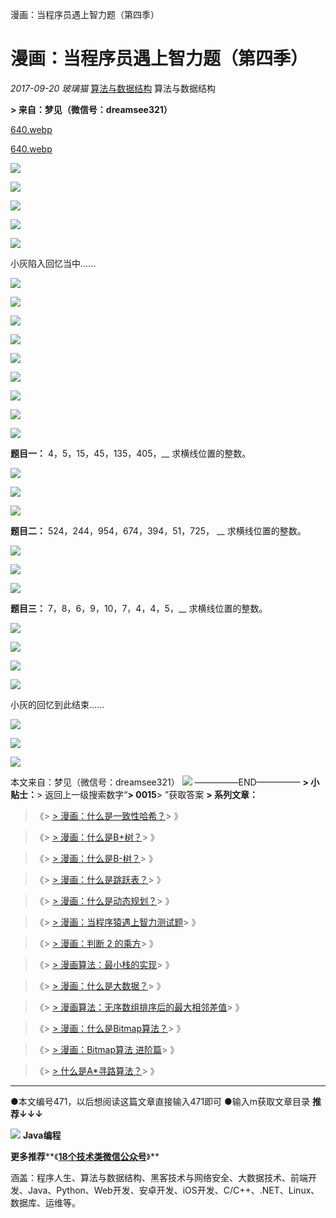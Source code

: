 漫画：当程序员遇上智力题（第四季）

#  漫画：当程序员遇上智力题（第四季）

 *2017-09-20*  *玻璃猫*  [算法与数据结构](https://mp.weixin.qq.com/s?__biz=MzI2NjA3NTc4Ng==&mid=2652079638&idx=1&sn=88bc93fcb866c5514f31370708c9ad4f&chksm=f1748df3c60304e5d705a0696ea70959abf419535e5cd5a32e22bc72085c9a62a4b7564f6fdc&scene=21##) 算法与数据结构

**> 来自：梦见（微信号：dreamsee321）**

[640.webp](../_resources/b97a7a6a2df1e1801a5296d2f0da3e0e.webp)

[640.webp](../_resources/19b47fd38480b7b843d4918cf34a1c56.webp)

![](../_resources/bed7781074b6ef20a69762ddaec6093c.png)

![](../_resources/bed7781074b6ef20a69762ddaec6093c.png)

![](../_resources/bed7781074b6ef20a69762ddaec6093c.png)

![](../_resources/bed7781074b6ef20a69762ddaec6093c.png)

![](../_resources/bed7781074b6ef20a69762ddaec6093c.png)

小灰陷入回忆当中......

![](../_resources/bed7781074b6ef20a69762ddaec6093c.png)

![](../_resources/bed7781074b6ef20a69762ddaec6093c.png)

![](../_resources/bed7781074b6ef20a69762ddaec6093c.png)

![](../_resources/bed7781074b6ef20a69762ddaec6093c.png)

![](../_resources/bed7781074b6ef20a69762ddaec6093c.png)

![](../_resources/bed7781074b6ef20a69762ddaec6093c.png)

![](../_resources/bed7781074b6ef20a69762ddaec6093c.png)

![](../_resources/bed7781074b6ef20a69762ddaec6093c.png)

![](../_resources/bed7781074b6ef20a69762ddaec6093c.png)

**题目一：**
4，5，15，45，135，405，__
求横线位置的整数。

![](../_resources/bed7781074b6ef20a69762ddaec6093c.png)

![](../_resources/bed7781074b6ef20a69762ddaec6093c.png)

![](../_resources/bed7781074b6ef20a69762ddaec6093c.png)

**题目二：**
524，244，954，674，394，51，725， __
求横线位置的整数。

![](../_resources/bed7781074b6ef20a69762ddaec6093c.png)

![](../_resources/bed7781074b6ef20a69762ddaec6093c.png)

![](../_resources/bed7781074b6ef20a69762ddaec6093c.png)

**题目三：**
7，8，6，9，10，7，4，4，5，__
求横线位置的整数。

![](../_resources/bed7781074b6ef20a69762ddaec6093c.png)

![](../_resources/bed7781074b6ef20a69762ddaec6093c.png)

![](../_resources/bed7781074b6ef20a69762ddaec6093c.png)

![](../_resources/bed7781074b6ef20a69762ddaec6093c.png)

小灰的回忆到此结束......

![](../_resources/bed7781074b6ef20a69762ddaec6093c.png)

![](../_resources/bed7781074b6ef20a69762ddaec6093c.png)

![](../_resources/bed7781074b6ef20a69762ddaec6093c.png)

本文来自：梦见（微信号：dreamsee321）
![](../_resources/bed7781074b6ef20a69762ddaec6093c.png)
—————END—————
**> 小贴士：**> 返回上一级搜索数字“**> 0015**> ”获取答案
**> 系列文章：**

> 《> [> 漫画：什么是一致性哈希？](https://mp.weixin.qq.com/s?__biz=MzI2NjA3NTc4Ng==&mid=2652079424&idx=1&sn=777240c3f0a9cfabab5e270e9964774d&chksm=f1748ea5c60307b3253507d6e9af713ab473063536dee6671603af7fcb8fc373ce188188af39&scene=21#wechat_redirect)> 》

> 《> [> 漫画：什么是B+树？](https://mp.weixin.qq.com/s?__biz=MzI2NjA3NTc4Ng==&mid=2652079392&idx=1&sn=6eb4012f9652749f0317ff32bf1df0cf&chksm=f1748ec5c60307d350c7eef45c30238e98c5bf66b4e046caf63c3f01d8ba780822c5af7dc53e&scene=21#wechat_redirect)> 》

> 《> [> 漫画：什么是B-树？](https://mp.weixin.qq.com/s?__biz=MzI2NjA3NTc4Ng==&mid=2652079363&idx=1&sn=7c2209e6b84f344b60ef4a056e5867b4&chksm=f1748ee6c60307f084fe9eeff012a27b5b43855f48ef09542fe6e56aab6f0fc5378c290fc4fc&scene=21#wechat_redirect)> 》

> 《> [> 漫画：什么是跳跃表？](https://mp.weixin.qq.com/s?__biz=MzI2NjA3NTc4Ng==&mid=2652079341&idx=1&sn=f318b7eb864e96661530955567d630ce&chksm=f1748f08c603061e39179745f06a8a567b2f58f8b19a78ab25ec83da666359284ee53c4022aa&scene=21#wechat_redirect)> 》

> 《> [> 漫画：什么是动态规划？](https://mp.weixin.qq.com/s?__biz=MzI2NjA3NTc4Ng==&mid=2652079324&idx=1&sn=b9ea93c3e30b3f85f3175d201b296ef3&chksm=f1748f39c603062ff669ea3507463cfeaa2a7c8aebbe6a03770229afc00614e40df9d7dc148a&scene=21#wechat_redirect)> 》

> 《> [> 漫画：当程序猿遇上智力测试题](http://mp.weixin.qq.com/s?__biz=MzI2NjA3NTc4Ng==&mid=2652078928&idx=2&sn=140652324d1ed1169417d190e47355c5&chksm=f17488b5c60301a34c9217061edb99625e4f3153fc2b428c81e5fabcbc9fb5c77237e863fa7b&scene=21#wechat_redirect)> 》

> 《> [> 漫画：判断 2 的乘方](http://mp.weixin.qq.com/s?__biz=MzI2NjA3NTc4Ng==&mid=2652078923&idx=1&sn=58c80ea0de09a0d92f505b02a2f4bde1&chksm=f17488aec60301b81ad41ea6d93cb726438267197672238d716e7d265a6a0f5ff18dbf58842c&scene=21#wechat_redirect)> 》

> 《> [> 漫画算法：最小栈的实现](http://mp.weixin.qq.com/s?__biz=MzI2NjA3NTc4Ng==&mid=2652078906&idx=1&sn=404f7c747511a8700b929bb88774c09c&chksm=f17488dfc60301c9d647b3cab401fb801474caaf013b70ab255f483c43abee7216545c334a0c&scene=21#wechat_redirect)> 》

> 《> [> 漫画：什么是大数据？](http://mp.weixin.qq.com/s?__biz=MzI2NjA3NTc4Ng==&mid=2652078761&idx=1&sn=64e408c944a5eb2e788be2dd280c53c8&chksm=f174894cc603005a557e4ffebd78b97f7015255ff90bb22ed5c4bbb40b11a795656b7eaec599&scene=21#wechat_redirect)> 》

> 《> [> 漫画算法：无序数组排序后的最大相邻差值](http://mp.weixin.qq.com/s?__biz=MzI2NjA3NTc4Ng==&mid=2652079495&idx=1&sn=460f3900e0897d683c37c7554b51c2ff&chksm=f1748e62c6030774a249dd5c392814400a4b09f06b11e524e584ed19ae1a8135051f39a61445&scene=21#wechat_redirect)> 》

> 《> [> 漫画：什么是Bitmap算法？](http://mp.weixin.qq.com/s?__biz=MzI2NjA3NTc4Ng==&mid=2652079503&idx=1&sn=d6216eaa566e03077eea4ad5a8fcd526&chksm=f1748e6ac603077c8badc4cb392c9d0f63015da049f9b6f881ac39ebfeb4a0c39f2175dec400&scene=21#wechat_redirect)> 》

> 《> [> 漫画：Bitmap算法 进阶篇](http://mp.weixin.qq.com/s?__biz=MzI2NjA3NTc4Ng==&mid=2652079561&idx=1&sn=cc27bccbf3b0a89aec7bc4ee16d5a9eb&chksm=f1748e2cc603073a9895b61451b29f0b817d9d965e61ecb7949269de5ded277768011496384c&scene=21#wechat_redirect)> 》

> 《> [> 什么是A*寻路算法？](http://mp.weixin.qq.com/s?__biz=MzI2NjA3NTc4Ng==&mid=2652079616&idx=1&sn=4f1344d07dc1d2f74bcb654b09810ead&chksm=f1748de5c60304f347758d39a5751031414e5c0fc2f758d3e3c638cacc42589953050c1eb817&scene=21#wechat_redirect)> 》

* * *

●本文编号471，以后想阅读这篇文章直接输入471即可
●输入m获取文章目录
**推荐↓↓↓**

![](../_resources/bed7781074b6ef20a69762ddaec6093c.png)
**Java编程**

**更多推荐****《**[**18个技术类微信公众号**](https://mp.weixin.qq.com/s?__biz=MzIxNjA5MTM2MA==&mid=2652433904&idx=2&sn=71bb42696ab0b9e47bb60d5750022151&chksm=8c62127fbb159b69f0838c9f47786f0ef615cd0f918ded865361f44b5d8ddde122f46f5e5f34&scene=21#wechat_redirect)**》**

涵盖：程序人生、算法与数据结构、黑客技术与网络安全、大数据技术、前端开发、Java、Python、Web开发、安卓开发、iOS开发、C/C++、.NET、Linux、数据库、运维等。